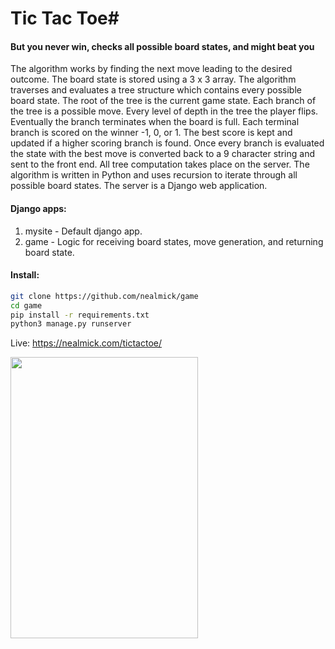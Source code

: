 # Tic Tac Toe#
#### But you never win, checks all possible board states, and might beat you

The algorithm works by finding the next move leading to the desired outcome. The board state is stored using a 3 x 3 array. The algorithm traverses and evaluates a tree structure which contains every possible board state. The root of the tree is the current game state. Each branch of the tree is a possible move. Every level of depth in the tree the player flips. Eventually the branch terminates when the board is full. Each terminal branch is scored on the winner -1, 0, or 1. The best score is kept and updated if a higher scoring branch is found. Once every branch is evaluated the state with the best move is converted back to a 9 character string and sent to the front end. All tree computation takes place on the server. The algorithm is written in Python and uses recursion to iterate through all possible board states. The server is a Django web application.


#### Django apps:
1.  mysite - Default django app.
2.  game - Logic for receiving board states, move generation, and returning board state.
#### Install:

```bash
git clone https://github.com/nealmick/game
cd game
pip install -r requirements.txt
python3 manage.py runserver
```
Live:
https://nealmick.com/tictactoe/
 

<img src="https://i.imgur.com/gNTOEWa.png" width="300" height="450" />



